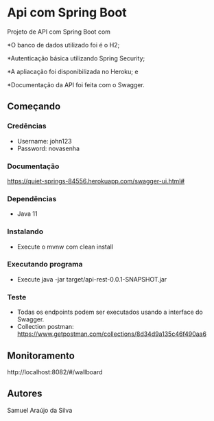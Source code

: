 # Api com Spring Boot

Projeto de API com Spring Boot com

*O banco de dados utilizado foi é o H2;

*Autenticação básica utilizando Spring Security; 

*A apliacação foi disponibilizada no Heroku; e

*Documentação da API foi feita com  o Swagger.

## Começando

### Credências

* Username: john123
* Password: novasenha

### Documentação

https://quiet-springs-84556.herokuapp.com/swagger-ui.html#


### Dependências

* Java 11       

### Instalando

* Execute o mvnw com clean install

### Executando programa

* Execute java -jar target/api-rest-0.0.1-SNAPSHOT.jar

### Teste

* Todas os endpoints podem ser executados usando a interface do Swagger.
* Collection postman: https://www.getpostman.com/collections/8d34d9a135c46f490aa6

## Monitoramento
http://localhost:8082/#/wallboard

## Autores

Samuel Araújo da Silva
